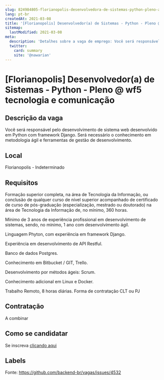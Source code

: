 ```yaml
---
slug: 824984805-florianopolis-desenvolvedora-de-sistemas-python-pleno-at-wf5-tecnologia-e-comunicacao
lang: pt-br
createdAt: 2021-03-08
title: '[Florianopolis] Desenvolvedor(a) de Sistemas - Python - Pleno @ wf5 tecnologia e comunicação - Vaga de Emprego'
sitemap:
  lastModified: 2021-03-08
meta:
  description: 'Detalhes sobre a vaga de emprego: Você será responsável pelo desenvolvimento de sistema web desenvolvido em Python com framework Django. Será necessário o conhecimento em metodologia ágil e ferramentas de gestão de desenvolvimento.'
  twitter:
    card: summary
    site: '@nawarian'
---
```


# [Florianopolis] Desenvolvedor(a) de Sistemas - Python - Pleno @ wf5 tecnologia e comunicação

## Descrição da vaga

Você será responsável pelo desenvolvimento de sistema web desenvolvido em Python com framework Django. Será necessário o conhecimento em metodologia ágil e ferramentas de gestão de desenvolvimento.

## Local

Florianopolis - Indeterminado

## Requisitos

Formação superior completa, na área de Tecnologia da Informação, ou conclusão de qualquer curso de nível superior acompanhado de certificado de curso de pós-graduação (especialização, mestrado ou doutorado) na área de Tecnologia da Informação de, no mínimo, 360 horas.

Mínimo de 3 anos de experiência profissional em desenvolvimento de sistemas, sendo, no mínimo, 1 ano com desenvolvimento ágil.

Linguagem Phyton, com experiência em framework Django.

Experiência em desenvolvimento de API Restful.

Banco de dados Postgres.

Conhecimento em Bitbucket / GIT, Trello.

Desenvolvimento por métodos ágeis: Scrum.

Conhecimento adicional em Linux e Docker.

Trabalho Remoto, 8 horas diárias.
Forma de contratação CLT ou PJ

## Contratação

A combinar

## Como se candidatar

Se inscreva [clicando aqui](https://www.pyjobs.com.br/job/2236)

## Labels



Fonte: https://github.com/backend-br/vagas/issues/4532
